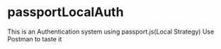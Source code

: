 # passportLocalAuth
This is an Authentication system using passport.js(Local Strategy)
Use Postman to taste it
